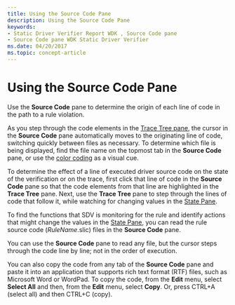 ```yaml
---
title: Using the Source Code Pane
description: Using the Source Code Pane
keywords:
- Static Driver Verifier Report WDK , Source Code pane
- Source Code pane WDK Static Driver Verifier
ms.date: 04/20/2017
ms.topic: concept-article
---
```


# Using the Source Code Pane


Use the **Source Code** pane to determine the origin of each line of code in the path to a rule violation.

As you step through the code elements in the [Trace Tree pane](trace-tree-pane.md), the cursor in the **Source Code** pane automatically moves to the originating line of code, switching quickly between files as necessary. To determine which file is being displayed, find the file name on the topmost tab in the **Source Code** pane, or use the [color coding](color-coding-in-the-source-code-pane.md) as a visual cue.

To determine the effect of a line of executed driver source code on the state of the verification or on the trace, first click that line of code in the **Source Code** pane so that the code elements from that line are highlighted in the **Trace Tree** pane. Next, use the **Trace Tree** pane to step through the lines of code that follow it, while watching for changing values in the [State Pane](state-pane.md).

To find the functions that SDV is monitoring for the rule and identify actions that might change the values in the [State Pane](state-pane.md), you can read the rule source code (*RuleName*.slic) files in the **Source Code** pane.

You can use the **Source Code** pane to read any file, but the cursor steps through the code line by line; not in the order of execution.

You can also copy the code from any tab of the **Source Code** pane and paste it into an application that supports rich text format (RTF) files, such as Microsoft Word or WordPad. To copy the code, from the **Edit** menu, select **Select All** and then, from the **Edit** menu, select **Copy**. Or, press CTRL+A (select all) and then CTRL+C (copy).

